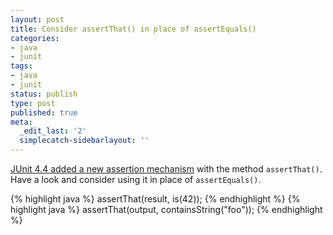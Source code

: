 ```yaml
---
layout: post
title: Consider assertThat() in place of assertEquals()
categories:
- java
- junit
tags:
- java
- junit
status: publish
type: post
published: true
meta:
  _edit_last: '2'
  simplecatch-sidebarlayout: ''
---
```

<a href="http://junit.sourceforge.net/doc/ReleaseNotes4.4.html">JUnit 4.4 added a new assertion mechanism</a> with the method `assertThat()`. Have a look and consider using it in place of `assertEquals()`.

{% highlight java %}
assertThat(result, is(42));
{% endhighlight %}
{% highlight java %}
assertThat(output, containsString("foo"));
{% endhighlight %}
